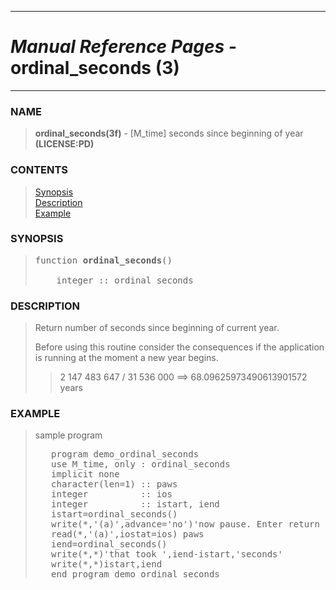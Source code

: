 <?
<body>
  <a name="top" id="top"></a>
  <div id="Container">
    <div id="Content">
      <div class="c45">
        <hr />
        <h1><i>Manual Reference Pages -</i> ordinal_seconds (3)</h1>
        <hr />
      </div><a name="0"></a>
      <h3><a name="0">NAME</a></h3>
      <blockquote>
        <b>ordinal_seconds(3f)</b> - [M_time] seconds since beginning of year <b>(LICENSE:PD)</b>
      </blockquote><a name="contents" id="contents"></a>
      <h3>CONTENTS</h3>
      <blockquote>
        <a href="#1">Synopsis</a><br />
        <a href="#2">Description</a><br />
        <a href="#3">Example</a><br />
      </blockquote><a name="6"></a>
      <h3><a name="6">SYNOPSIS</a></h3>
      <blockquote>
        <pre>
function <b>ordinal_seconds</b>()
<br />    integer :: ordinal_seconds
</pre>
      </blockquote><a name="2"></a>
      <h3><a name="2">DESCRIPTION</a></h3>
      <blockquote>
        Return number of seconds since beginning of current year.
        <p>Before using this routine consider the consequences if the application is running at the moment a new year begins.</p>
        <blockquote>
          <p>2 147 483 647 / 31 536 000 ==&gt; 68.09625973490613901572 years</p>
        </blockquote>
      </blockquote><a name="3"></a>
      <h3><a name="3">EXAMPLE</a></h3>
      <blockquote>
        sample program
        <pre>
   program demo_ordinal_seconds
   use M_time, only : ordinal_seconds
   implicit none
   character(len=1) :: paws
   integer          :: ios
   integer          :: istart, iend
   istart=ordinal_seconds()
   write(*,'(a)',advance='no')'now pause. Enter return to continue ...'
   read(*,'(a)',iostat=ios) paws
   iend=ordinal_seconds()
   write(*,*)'that took ',iend-istart,'seconds'
   write(*,*)istart,iend
   end program demo_ordinal_seconds
</pre>
      </blockquote><a name="4"></a>
    </div>
  </div>
</body>
